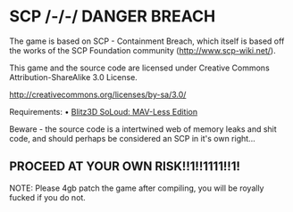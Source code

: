 # SCP /-/-/ DANGER BREACH

The game is based on SCP - Containment Breach, which itself is based off the works of the SCP Foundation community (http://www.scp-wiki.net/).

This game and the source code are licensed under Creative Commons Attribution-ShareAlike 3.0 License.

http://creativecommons.org/licenses/by-sa/3.0/

Requirements:
•	[Blitz3D SoLoud: MAV-Less Edition](https://github.com/theOneTrueFunniBoi/mavless_soloud)

Beware - the source code is a intertwined web of memory leaks and shit code, and should perhaps be considered an SCP in it's own right...

## PROCEED AT YOUR OWN RISK!!1!!1111!!1!

NOTE: Please 4gb patch the game after compiling, you will be royally fucked if you do not.
